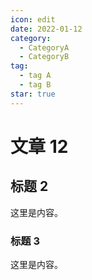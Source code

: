 ```yaml
---
icon: edit
date: 2022-01-12
category:
  - CategoryA
  - CategoryB
tag:
  - tag A
  - tag B
star: true
---
```


# 文章 12

## 标题 2

这里是内容。

### 标题 3

这里是内容。
